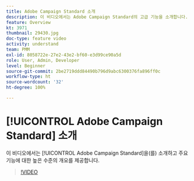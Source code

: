 ```yaml
---
title: Adobe Campaign Standard 소개
description: 이 비디오에서는 Adobe Campaign Standard의 고급 기능을 소개합니다.
feature: Overview
kt: 3971
thumbnail: 29430.jpg
doc-type: feature video
activity: understand
team: PMM
exl-id: 8058722e-27e2-43e2-bf60-e3d99ce90a5d
role: User, Admin, Developer
level: Beginner
source-git-commit: 2be2719ddd84490b796d9abc6300376fa896ff0c
workflow-type: ht
source-wordcount: '32'
ht-degree: 100%

---
```


# [!UICONTROL Adobe Campaign Standard] 소개

이 비디오에서는 [!UICONTROL Adobe Campaign Standard]을(를) 소개하고 주요 기능에 대한 높은 수준의 개요를 제공합니다.

>[!VIDEO](https://video.tv.adobe.com/v/29430?quality=12)
